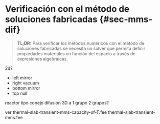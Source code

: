 
# Verificación con el método de soluciones fabricadas {#sec-mms-dif}

> **TL;DR:** Para verificar los métodos numéricos con el método de soluciones fabricadas se necesita un solver que permita definir propiedades materiales en función del espacio a través de expresiones algebraicas.


2d?

 - left mirror
 - right vacuum
 - bottom mirror
 - top null


reactor tipo conejo difusion 3D a 1 grupo
2 grupos?


ver thermal-slab-transient-mms-capacity-of-T.fee  thermal-slab-transient-mms.fee
